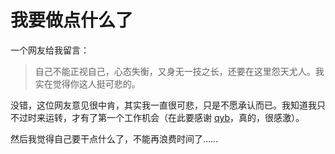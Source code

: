 # 我要做点什么了

一个网友给我留言：

> 自己不能正视自己，心态失衡，又身无一技之长，还要在这里怨天尤人。我实在觉得你这人挺可悲的。

没错，这位网友意见很中肯，其实我一直很可悲，只是不愿承认而已。我知道我只不过时来运转，才有了第一个工作机会（在此要感谢 [qyb][0]，真的，很感激）。

然后我觉得自己要干点什么了，不能再浪费时间了……

[0]: https://www.dup2.org/qyb
